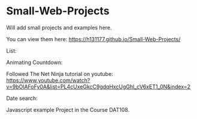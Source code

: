 # Small-Web-Projects

Will add small projects and examples here.

You can view them here:
https://h131177.github.io/Small-Web-Projects/

List:

Animating Countdown: 

Followed The Net Ninja tutorial on youtube:
https://www.youtube.com/watch?v=9bOlAFoFy0A&list=PL4cUxeGkcC9gdqHxcUgGhl_cV6xET1_0N&index=2

Date search:

Javascript example Project in the Course DAT108.
